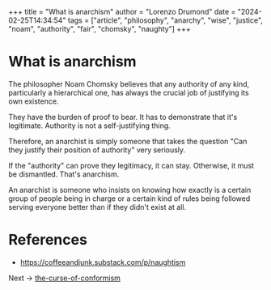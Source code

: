 +++
title = "What is anarchism"
author = "Lorenzo Drumond"
date = "2024-02-25T14:34:54"
tags = ["article",  "philosophy",  "anarchy",  "wise",  "justice",  "noam",  "authority",  "fair",  "chomsky",  "naughty"]
+++


# What is anarchism

The philosopher Noam Chomsky believes that any authority of any kind, particularly a hierarchical one, has always the crucial job of justifying its own existence.

They have the burden of proof to bear. It has to demonstrate that it's legitimate. Authority is not a self-justifying thing.

Therefore, an anarchist is simply someone that takes the question "Can they justify their position of authority" very seriously.

If the "authority" can prove they legitimacy, it can stay. Otherwise, it must be dismantled. That's anarchism.

An anarchist is someone who insists on knowing how exactly is a certain group of people being in charge or a certain kind of rules being followed serving everyone better than if they didn't exist at all.

# References
- https://coffeeandjunk.substack.com/p/naughtism

Next -> [the-curse-of-conformism](/wiki/the-curse-of-conformism/)
